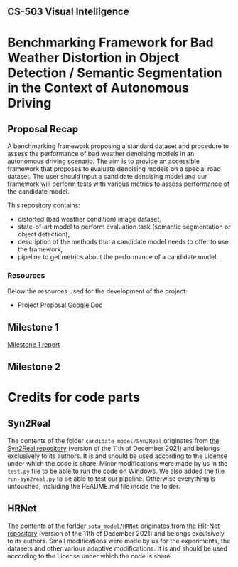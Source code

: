 ## CS-503 Visual Intelligence
# Benchmarking Framework for Bad Weather Distortion in Object Detection / Semantic Segmentation in the Context of Autonomous Driving

## Proposal Recap
A benchmarking framework proposing a standard dataset and procedure to assess the performance of bad weather denoising models in an autonomous driving scenario. The aim is to provide an accessible framework that proposes to evaluate denoising models on a special road dataset. The user should input a candidate denoising model and our framework will perform tests with various metrics to assess performance of the candidate model.

This repository contains:
- distorted (bad weather condition) image dataset,
- state-of-art model to perform evaluation task (semantic segmentation or object detection),
- description of the methods that a candidate model needs to offer to use the framework,
- pipeline to get metrics about the performance of a candidate model.

### Resources

Below the resources used for the development of the project:
- Project Proposal [Google Doc](https://docs.google.com/document/d/1qNOLPn8raD1vMe1DtMaB38gz32ec2g34F1GkgsOPekA/edit#)

## Milestone 1
[Milestone 1 report](https://www.overleaf.com/project/618069eb5c0c60d2b127609f)

## Milestone 2


# Credits for code parts

## Syn2Real

The contents of the folder `candidate_model/Syn2Real` originates from [the Syn2Real repository](https://github.com/rajeevyasarla/Syn2Real)
(version of the 11th of December 2021) and belongs exclusively to its authors. It is and should be used according to the License under which the code is share.
Minor modifications were made by us in the `test.py` file to be able to run the code on Windows. We also added the file 
`run-syn2real.py` to be able to test our pipeline. Otherwise everything is untouched, including the README.md file 
inside the folder.

## HRNet

The contents of the forlder `sota_model/HRNet` originates from [the HR-Net repository](https://github.com/HRNet/HRNet-Semantic-Segmentation) (version of the 11th of December 2021) and belongs exculsively to its authors. Small modifications were made by us for the experiments, the datasets and other various adaptive modifications.
It is and should be used according to the License under which the code is share.
